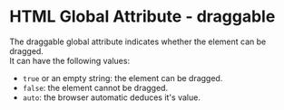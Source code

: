 # HTML Global Attribute - draggable

The draggable global attribute indicates whether the element can be dragged.<br>
It can have the following values:
- `true` or an empty string: the element can be dragged.
- `false`: the element cannot be dragged.
- `auto`: the browser automatic deduces it's value.